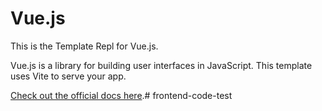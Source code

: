 # Vue.js

This is the Template Repl for Vue.js.

Vue.js is a library for building user interfaces in JavaScript. This template uses Vite to serve your app.

[Check out the official docs here](https://vuejs.org/).# frontend-code-test
